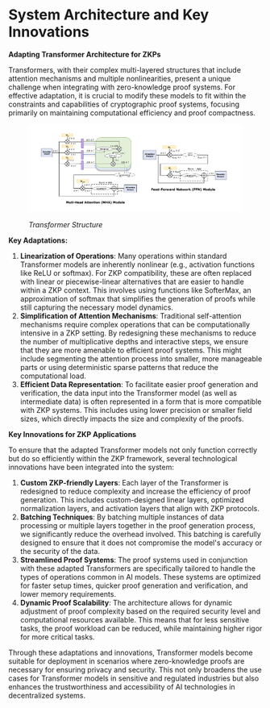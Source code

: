 # System Architecture and Key Innovations

**Adapting Transformer Architecture for ZKPs**

Transformers, with their complex multi-layered structures that include attention mechanisms and multiple nonlinearities, present a unique challenge when integrating with zero-knowledge proof systems. For effective adaptation, it is crucial to modify these models to fit within the constraints and capabilities of cryptographic proof systems, focusing primarily on maintaining computational efficiency and proof compactness.

<figure><img src="../../../.gitbook/assets/image (3).png" alt=""><figcaption><p><em>Transformer Structure</em></p></figcaption></figure>

**Key Adaptations:**

1. **Linearization of Operations**: Many operations within standard Transformer models are inherently nonlinear (e.g., activation functions like ReLU or softmax). For ZKP compatibility, these are often replaced with linear or piecewise-linear alternatives that are easier to handle within a ZKP context. This involves using functions like SofterMax, an approximation of softmax that simplifies the generation of proofs while still capturing the necessary model dynamics.
2. **Simplification of Attention Mechanisms**: Traditional self-attention mechanisms require complex operations that can be computationally intensive in a ZKP setting. By redesigning these mechanisms to reduce the number of multiplicative depths and interactive steps, we ensure that they are more amenable to efficient proof systems. This might include segmenting the attention process into smaller, more manageable parts or using deterministic sparse patterns that reduce the computational load.
3. **Efficient Data Representation**: To facilitate easier proof generation and verification, the data input into the Transformer model (as well as intermediate data) is often represented in a form that is more compatible with ZKP systems. This includes using lower precision or smaller field sizes, which directly impacts the size and complexity of the proofs.

**Key Innovations for ZKP Applications**

To ensure that the adapted Transformer models not only function correctly but do so efficiently within the ZKP framework, several technological innovations have been integrated into the system:

1. **Custom ZKP-friendly Layers**: Each layer of the Transformer is redesigned to reduce complexity and increase the efficiency of proof generation. This includes custom-designed linear layers, optimized normalization layers, and activation layers that align with ZKP protocols.
2. **Batching Techniques**: By batching multiple instances of data processing or multiple layers together in the proof generation process, we significantly reduce the overhead involved. This batching is carefully designed to ensure that it does not compromise the model's accuracy or the security of the data.
3. **Streamlined Proof Systems**: The proof systems used in conjunction with these adapted Transformers are specifically tailored to handle the types of operations common in AI models. These systems are optimized for faster setup times, quicker proof generation and verification, and lower memory requirements.
4. **Dynamic Proof Scalability**: The architecture allows for dynamic adjustment of proof complexity based on the required security level and computational resources available. This means that for less sensitive tasks, the proof workload can be reduced, while maintaining higher rigor for more critical tasks.

Through these adaptations and innovations, Transformer models become suitable for deployment in scenarios where zero-knowledge proofs are necessary for ensuring privacy and security. This not only broadens the use cases for Transformer models in sensitive and regulated industries but also enhances the trustworthiness and accessibility of AI technologies in decentralized systems.
